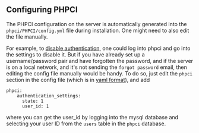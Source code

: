 Configuring PHPCI
-----------------

The PHPCI configuration on the server is automatically generated into the `phpci/PHPCI/config.yml` file during installation. One might need to also edit the file manually.

For example, to [disable authentication](https://www.phptesting.org/news/phpci-1-5-released), one could log into phpci and go into the settings to disable it. But if you have already set up a username/password pair and have forgotten the password, and if the server is on a local network, and it's not sending the `forgot password` email, then editing the config file manually would be handy. To do so, just edit the `phpci` section in the config file (which is in [yaml format](https://en.wikipedia.org/wiki/YAML)), and add

    phpci:
        authentication_settings:
          state: 1
          user_id: 1

where you can get the user_id by logging into the mysql database and selecting your user ID from the `users` table in the `phpci` database.
